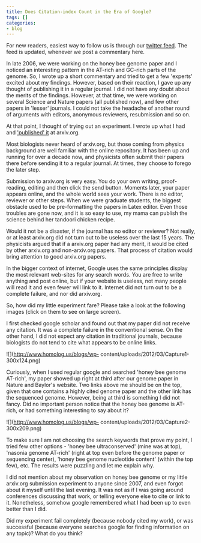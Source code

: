 ```yaml
---
title: Does Citation-index Count in the Era of Google?
tags: []
categories:
- blog
---
```

For new readers, easiest way to follow us is through our [twitter
feed](https://twitter.com/#!/homolog_us/). The feed is updated, whenever we
post a commentary here.
<!--more-->

In late 2006, we were working on the honey bee genome paper and I noticed an
interesting pattern in the AT-rich and GC-rich parts of the genome. So, I
wrote up a short commentary and tried to get a few 'experts' excited about my
findings. However, based on their reaction, I gave up any thought of
publishing it in a regular journal. I did not have any doubt about the merits
of the findings. However, at that time, we were working on several Science and
Nature papers (all published now), and few other papers in 'lesser' journals.
I could not take the headache of another round of arguments with editors,
anonymous reviewers, resubmission and so on.

At that point, I thought of trying out an experiment. I wrote up what I had
and ['published' it](http://arxiv.org/ftp/q-bio/papers/0702/0702037.pdf) at
arxiv.org.

Most biologists never heard of arxiv.org, but those coming from physics
background are well familiar with the online repository. It has been up and
running for over a decade now, and physicists often submit their papers there
before sending it to a regular journal. At times, they choose to forego the
later step.

Submission to arxiv.org is very easy. You do your own writing, proof-reading,
editing and then click the send button. Moments later, your paper appears
online, and the whole world sees your work. There is no editor, reviewer or
other steps. When we were graduate students, the biggest obstacle used to be
pre-formatting the papers in Latex editor. Even those troubles are gone now,
and it is so easy to use, my mama can publish the science behind her tandoori
chicken recipe.

Would it not be a disaster, if the journal has no editor or reviewer? Not
really, or at least arxiv.org did not turn out to be useless over the last 15
years. The physicists argued that if a arxiv.org paper had any merit, it would
be cited by other arxiv.org and non-arxiv.org papers. That process of citation
would bring attention to good arxiv.org papers.

In the bigger context of internet, Google uses the same principles display the
most relevant web-sites for any search words. You are free to write anything
and post online, but if your website is useless, not many people will read it
and even fewer will link to it. Internet did not turn out to be a complete
failure, and nor did arxiv.org.

So, how did my little experiment fare? Please take a look at the following
images (click on them to see on large screen).

I first checked google scholar and found out that my paper did not receive any
citation. It was a complete failure in the conventional sense. On the other
hand, I did not expect any citation in traditional journals, because
biologists do not tend to cite what appears to be online links.

![](http://www.homolog.us/blogs/wp-
content/uploads/2012/03/Capture1-300x124.png)

Curiously, when I used regular google and searched 'honey bee genome AT-rich',
my paper showed up right at third after our genome paper in Nature and
Baylor's website. Two links above me should be on the top, given that one
contains a highly cited genome paper and the other link has the sequenced
genome. However, being at third is something I did not fancy. Did no important
person notice that the honey bee genome is AT-rich, or had something
interesting to say about it?

![](http://www.homolog.us/blogs/wp-
content/uploads/2012/03/Capture2-300x209.png)

To make sure I am not choosing the search keywords that prove my point, I
tried few other options - 'honey bee ultraconserved' (mine was at top),
'nasonia genome AT-rich' (right at top even before the genome paper or
sequencing center), 'honey bee genome nucleotide content' (within the top
few), etc. The results were puzzling and let me explain why.

I did not mention about my observation on honey bee genome or my little
arxiv.org submission experiment to anyone since 2007, and even forgot about it
myself until the last evening. It was not as if I was going around conferences
discussing that work, or telling everyone else to cite or link to it.
Nonetheless, somehow google remembered what I had been up to even better than
I did.

Did my experiment fail completely (because nobody cited my work), or was
successful (because everyone searches google for finding information on any
topic)? What do you think?

